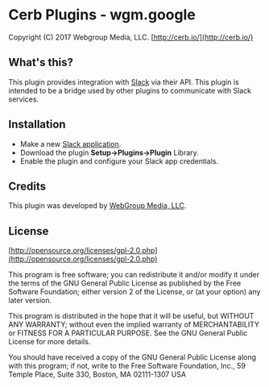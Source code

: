 Cerb Plugins - wgm.google
===========================================
Copyright (C) 2017 Webgroup Media, LLC.
[http://cerb.io/](http://cerb.io/)

What's this?
------------
This plugin provides integration with [Slack](https://www.slack.com/) via their API. This plugin is intended to be a bridge used by other plugins to communicate with Slack services.

Installation
------------
* Make a new [Slack application](https://api.slack.com/apps).
* Download the plugin **Setup->Plugins->Plugin** Library.
* Enable the plugin and configure your Slack app credentials.

Credits
-------
This plugin was developed by [WebGroup Media, LLC](http://www.cerberusweb.com/).

License
-------

[http://opensource.org/licenses/gpl-2.0.php](http://opensource.org/licenses/gpl-2.0.php)  

This program is free software; you can redistribute it and/or modify it under the terms of the GNU General Public License as published by the Free Software Foundation; either version 2 of the License, or (at your option) any later version.

This program is distributed in the hope that it will be useful, but WITHOUT ANY WARRANTY; without even the implied warranty of MERCHANTABILITY or FITNESS FOR A PARTICULAR PURPOSE. See the GNU General Public License for more details.

You should have received a copy of the GNU General Public License along with this program; if not, write to the Free Software Foundation, Inc., 59 Temple Place, Suite 330, Boston, MA 02111-1307 USA
